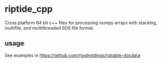 # riptide_cpp

Cross platform 64 bit c++ files for processing numpy arrays with stacking, multifile, and multithreaded SDS file format.

## usage

See examples in <https://github.com/rtosholdings/riptable-docdata>
